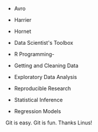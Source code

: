 * Avro
* Harrier
* Hornet



* Data Scientist's Toolbox

* R Programming-

* Getting and Cleaning Data

* Exploratory Data Analysis

* Reproducible Research

* Statistical Inference

* Regression Models

Git is easy. Git is fun. Thanks Linus!
